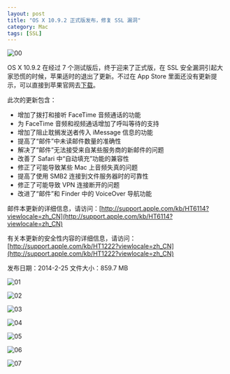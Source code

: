 ```yaml
---
layout: post
title: "OS X 10.9.2 正式版发布，修复 SSL 漏洞"
category: Mac
tags: [SSL]
---
```


![00](http://cdn.09hd.com/images/2014/02/update0.png)

OS X 10.9.2 在经过 7 个测试版后，终于迎来了正式版，在 SSL 安全漏洞引起大家恐慌的时候，苹果适时的退出了更新。不过在 App Store 里面还没有更新提示，可以直接到苹果官网去[下载](http://support.apple.com/kb/DL1725?viewlocale=zh_CN)。

<!-- more -->
此次的更新包含：

- 增加了拨打和接听 FaceTime 音频通话的功能
- 为 FaceTime 音频和视频通话增加了呼叫等待的支持
- 增加了阻止耽搁发送者传入 iMessage 信息的功能
- 提高了“邮件”中未读邮件数量的准确性
- 解决了“邮件”无法接受来自某些服务商的新邮件的问题
- 改善了 Safari 中“自动填充”功能的兼容性
- 修正了可能导致某些 Mac 上音频失真的问题
- 提高了使用 SMB2 连接到文件服务器时的可靠性
- 修正了可能导致 VPN 连接断开的问题
- 改进了“邮件”和 Finder 中的 VoiceOver 导航功能

邮件本更新的详细信息，请访问：[http://support.apple.com/kb/HT6114?viewlocale=zh_CN](http://support.apple.com/kb/HT6114?viewlocale=zh_CN)

有关本更新的安全性内容的详细信息，请访问：[http://support.apple.com/kb/HT1222?viewlocale=zh_CN](http://support.apple.com/kb/HT1222?viewlocale=zh_CN)

发布日期：2014-2-25
文件大小：859.7 MB

![01](http://cdn.09hd.com/images/2014/02/update1.png)

![02](http://cdn.09hd.com/images/2014/02/update2.png)

![03](http://cdn.09hd.com/images/2014/02/update3.png)

![04](http://cdn.09hd.com/images/2014/02/update4.png)

![05](http://cdn.09hd.com/images/2014/02/update5.png)

![06](http://cdn.09hd.com/images/2014/02/update6.png)

![07](http://cdn.09hd.com/images/2014/02/update7.png)
